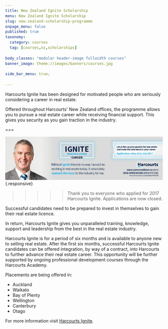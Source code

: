 ```yaml
---
title: New Zealand Ignite Scholarship
menu: New Zealand Ignite Scholarship
slug: new-zealand-scholarship-programme
onpage_menu: false
published: true
taxonomy:
  category: courses
  tag: [courses,nz,scholarships]

body_classes: "modular header-image fullwidth courses"
banner_image: theme://images/banners/courses.jpg

side_bar_menu: true;

---
```


Harcourts Ignite has been designed for motivated people who are seriously considering a career in real estate. 
 
Offered throughout Harcourts' New Zealand offices, the programme allows you to pursue a real estate career while receiving financial support. This gives you security as you gain traction in the industry.

===

![](ignite.jpg){.responsive}

>>>>> Thank you to everyone who applied for 2017 Harcourts Ignite. Applications are now closed.
 
Successful candidates need to be prepared to invest in themselves to gain their real estate licence. 
 
In return, Harcourts Ignite gives you unparalleled training, knowledge, support and leadership from the best in the real estate industry.
 
Harcourts Ignite is for a period of six months and is available to anyone new to selling real estate.  After the first six months, successful Harcourts Ignite candidates can be offered integration, by way of a contract, into Harcourts to further advance their real estate career. This opportunity will be further supported by ongoing professional development courses through the Harcourts Academy.
 
Placements are being offered in: 
 
- Auckland
- Waikato
- Bay of Plenty
- Wellington
- Canterbury
- Otago

For more information visit [Harcourts Ignite](http://scholarship.harcourts.co.nz/).
